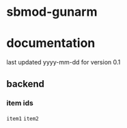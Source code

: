 # sbmod-gunarm
# documentation
last updated yyyy-mm-dd for version 0.1

## backend
### item ids
`item1`
`item2`
